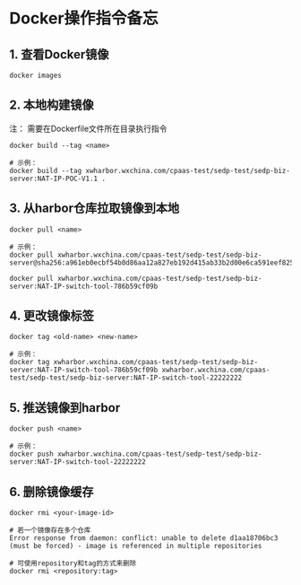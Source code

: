 # Docker操作指令备忘

## 1. 查看Docker镜像
```shell
docker images
```

## 2. 本地构建镜像
注： 需要在Dockerfile文件所在目录执行指令
```shell
docker build --tag <name>

# 示例：
docker build --tag xwharbor.wxchina.com/cpaas-test/sedp-test/sedp-biz-server:NAT-IP-POC-V1.1 .
```

## 3. 从harbor仓库拉取镜像到本地
```shell
docker pull <name>

# 示例：
docker pull xwharbor.wxchina.com/cpaas-test/sedp-test/sedp-biz-server@sha256:a961eb0ecbf54b0d86aa12a827eb192d415ab33b2d00e6ca591eef82579fef02

docker pull xwharbor.wxchina.com/cpaas-test/sedp-test/sedp-biz-server:NAT-IP-switch-tool-786b59cf09b
```

## 4. 更改镜像标签
```shell
docker tag <old-name> <new-name>

# 示例：
docker tag xwharbor.wxchina.com/cpaas-test/sedp-test/sedp-biz-server:NAT-IP-switch-tool-786b59cf09b xwharbor.wxchina.com/cpaas-test/sedp-test/sedp-biz-server:NAT-IP-switch-tool-22222222
```

## 5. 推送镜像到harbor
```shell
docker push <name>

# 示例：
docker push xwharbor.wxchina.com/cpaas-test/sedp-test/sedp-biz-server:NAT-IP-switch-tool-22222222
```

## 6. 删除镜像缓存
```shell
docker rmi <your-image-id>

# 若一个镜像存在多个仓库
Error response from daemon: conflict: unable to delete d1aa18706bc3 (must be forced) - image is referenced in multiple repositories

# 可使用repository和tag的方式来删除
docker rmi <repository:tag>
```